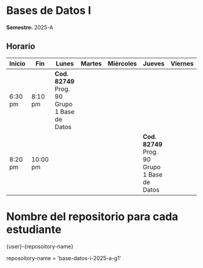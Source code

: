 # Bases de Datos I

**Semestre:** 2025-A

## Horario

| Inicio  | Fin    | Lunes                               | Martes | Miércoles | Jueves                                | Viernes |
|---------|--------|------------------------------------|--------|------------|--------------------------------------|---------|
| 6:30 pm | 8:10 pm | **Cod. 82749** Prog. 90 Grupo 1 Base de Datos   |        |            |        |         |
| 8:20 pm | 10:00 pm |                                    |        |            | **Cod. 82749** Prog. 90 Grupo 1 Base de Datos |         |

# Nombre del repositorio para cada estudiante

{user}-{reposoitory-name}

reposoitory-name = 'base-datos-i-2025-a-g1'
